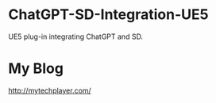 # ChatGPT-SD-Integration-UE5
 UE5 plug-in integrating ChatGPT and SD.


# My Blog
 http://mytechplayer.com/